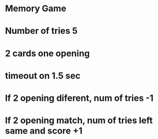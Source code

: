 # Memory Game 
# Number of tries 5
# 2 cards one opening
# timeout on 1.5 sec
# If 2 opening diferent, num of tries -1
# If 2 opening match, num of tries left same and score +1
